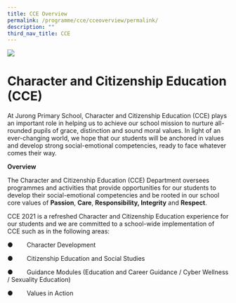 ```yaml
---
title: CCE Overview
permalink: /programme/cce/cceoverview/permalink/
description: ""
third_nav_title: CCE
---
```

![](/images/Banner.png)

Character and Citizenship Education (CCE)
==========


At Jurong Primary School, Character and Citizenship Education (CCE) plays an important role in helping us to achieve our school mission to nurture all-rounded pupils of grace, distinction and sound moral values. In light of an ever-changing world, we hope that our students will be anchored in values and develop strong social-emotional competencies, ready to face whatever comes their way.

**Overview**

The Character and Citizenship Education (CCE) Department oversees programmes and activities that provide opportunities for our students to develop their social-emotional competencies and be rooted in our school core values of **Passion**, **Care**, **Responsibility, Integrity** and **Respect**.

CCE 2021 is a refreshed Character and Citizenship Education experience for our students and we are committed to a school-wide implementation of CCE such as in the following areas:

●        Character Development

●        Citizenship Education and Social Studies

●        Guidance Modules (Education and Career Guidance / Cyber Wellness / Sexuality Education)

●        Values in Action